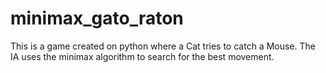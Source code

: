 # minimax_gato_raton
This is a game created on python where a Cat tries to catch a Mouse. The IA uses the minimax algorithm to search for the best movement.
